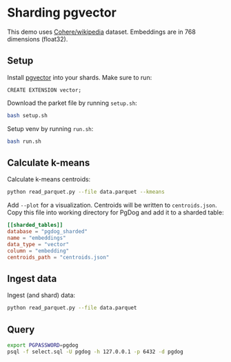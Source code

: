 # Sharding pgvector

This demo uses [Cohere/wikipedia](https://huggingface.co/datasets/Cohere/wikipedia-22-12-simple-embeddings/blob/main/data/train-00000-of-00004-1a1932c9ca1c7152.parquet) dataset. Embeddings are in 768 dimensions (float32).

## Setup

Install [pgvector](https://github.com/pgvector/pgvector) into your shards. Make sure to run:

```postgresql
CREATE EXTENSION vector;
```

Download the parket file by running `setup.sh`:

```bash
bash setup.sh
```

Setup venv by running `run.sh`:

```bash
bash run.sh
```

## Calculate k-means

Calculate k-means centroids:

```bash
python read_parquet.py --file data.parquet --kmeans
```

Add `--plot` for a visualization. Centroids will be written to `centroids.json`. Copy this file into working directory for PgDog and add it to a sharded table:

```toml
[[sharded_tables]]
database = "pgdog_sharded"
name = "embeddings"
data_type = "vector"
column = "embedding"
centroids_path = "centroids.json"
```

## Ingest data

Ingest (and shard) data:

```bash
python read_parquet.py --file data.parquet
```

## Query

```bash
export PGPASSWORD=pgdog
psql -f select.sql -U pgdog -h 127.0.0.1 -p 6432 -d pgdog
```
